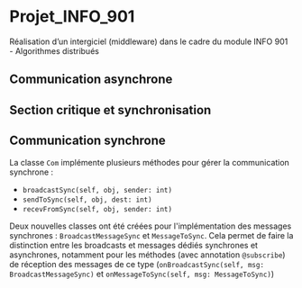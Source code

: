 # Projet_INFO_901
Réalisation d’un intergiciel (middleware) dans le cadre du module INFO 901 - Algorithmes distribués

## Communication asynchrone

## Section critique et synchronisation

## Communication synchrone
La classe `Com` implémente plusieurs méthodes pour gérer la communication synchrone :
- `broadcastSync(self, obj, sender: int)`
- `sendToSync(self, obj, dest: int)`
- `recevFromSync(self, obj, sender: int)`

Deux nouvelles classes ont été créées pour l'implémentation des messages synchrones : `BroadcastMessageSync` et `MessageToSync`.
Cela permet de faire la distinction entre les broadcasts et messages dédiés synchrones et asynchrones, notamment pour les méthodes (avec annotation `@subscribe`) de réception des messages de ce type (`onBroadcastSync(self, msg: BroadcastMessageSync)` et `onMessageToSync(self, msg: MessageToSync)`)